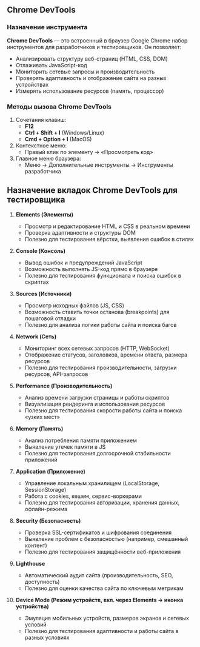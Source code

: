 ## Chrome DevTools

### Назначение инструмента

**Chrome DevTools** — это встроенный в браузер Google Chrome набор инструментов для разработчиков и тестировщиков. Он позволяет:

- Анализировать структуру веб-страниц (HTML, CSS, DOM)
- Отлаживать JavaScript-код
- Мониторить сетевые запросы и производительность
- Проверять адаптивность и отображение сайта на разных устройствах
- Измерять использование ресурсов (память, процессор)

### Методы вызова Chrome DevTools

1. Сочетания клавиш:
   - **F12**
   - **Ctrl + Shift + I** (Windows/Linux)
   - **Cmd + Option + I** (MacOS)
2. Контекстное меню:
   - Правый клик по элементу → «Просмотреть код»
3. Главное меню браузера:
   - Меню → Дополнительные инструменты → Инструменты разработчика

## Назначение вкладок Chrome DevTools для тестировщика

1. **Elements (Элементы)**

   - Просмотр и редактирование HTML и CSS в реальном времени
   - Проверка адаптивности и структуры DOM
   - Полезно для тестирования вёрстки, выявления ошибок в стилях

2. **Console (Консоль)**

   - Вывод ошибок и предупреждений JavaScript
   - Возможность выполнять JS-код прямо в браузере
   - Полезно для тестирования функционала и поиска ошибок в скриптах

3. **Sources (Источники)**

   - Просмотр исходных файлов (JS, CSS)
   - Возможность ставить точки останова (breakpoints) для пошаговой отладки
   - Полезно для анализа логики работы сайта и поиска багов

4. **Network (Сеть)**

   - Мониторинг всех сетевых запросов (HTTP, WebSocket)
   - Отображение статусов, заголовков, времени ответа, размера ресурсов
   - Полезно для тестирования производительности, загрузки ресурсов, API-запросов

5. **Performance (Производительность)**

   - Анализ времени загрузки страницы и работы скриптов
   - Визуализация рендеринга и использования ресурсов
   - Полезно для тестирования скорости работы сайта и поиска «узких мест»

6. **Memory (Память)**

   - Анализ потребления памяти приложением
   - Выявление утечек памяти в JS
   - Полезно для тестирования долгосрочной стабильности приложений

7. **Application (Приложение)**

   - Управление локальным хранилищем (LocalStorage, SessionStorage)
   - Работа с cookies, кешем, сервис-воркерами
   - Полезно для тестирования авторизации, хранения данных, офлайн-режима

8. **Security (Безопасность)**

   - Проверка SSL-сертификатов и шифрования соединения
   - Выявление проблем с безопасностью (например, смешанный контент)
   - Полезно для тестирования защищённости веб-приложения

9. **Lighthouse**

   - Автоматический аудит сайта (производительность, SEO, доступность)
   - Полезно для оценки качества сайта по ключевым метрикам

10. **Device Mode (Режим устройств, вкл. через Elements → иконка устройства)**
    - Эмуляция мобильных устройств, размеров экранов и сетевых условий
    - Полезно для тестирования адаптивности и работы сайта в разных условиях
